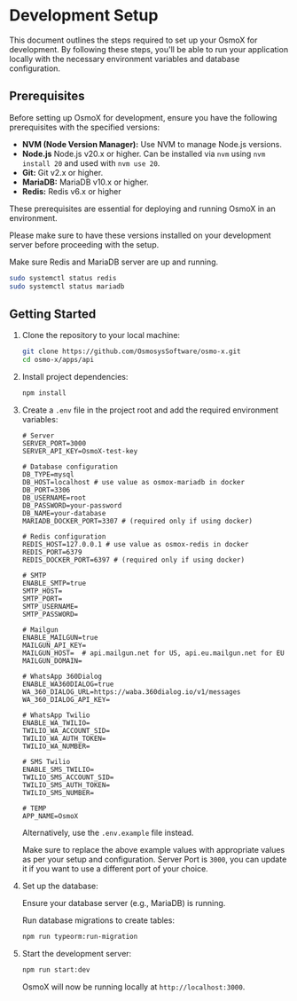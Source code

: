 # Development Setup

This document outlines the steps required to set up your OsmoX for development. By following these steps, you'll be able to run your application locally with the necessary environment variables and database configuration.

## Prerequisites

Before setting up OsmoX for development, ensure you have the following prerequisites with the specified versions:

- **NVM (Node Version Manager):** Use NVM to manage Node.js versions.
- **Node.js** Node.js v20.x or higher. Can be installed via `nvm` using `nvm install 20` and used with `nvm use 20`.
- **Git:** Git v2.x or higher.
- **MariaDB:** MariaDB v10.x or higher.
- **Redis:** Redis v6.x or higher

These prerequisites are essential for deploying and running OsmoX in an environment.

Please make sure to have these versions installed on your development server before proceeding with the setup.

Make sure Redis and MariaDB server are up and running.

```bash
sudo systemctl status redis
sudo systemctl status mariadb
```

## Getting Started

1. Clone the repository to your local machine:

   ```sh
   git clone https://github.com/OsmosysSoftware/osmo-x.git
   cd osmo-x/apps/api
   ```

2. Install project dependencies:

   ```sh
   npm install
   ```

3. Create a `.env` file in the project root and add the required environment variables:

   ```env
   # Server
   SERVER_PORT=3000
   SERVER_API_KEY=OsmoX-test-key

   # Database configuration
   DB_TYPE=mysql
   DB_HOST=localhost # use value as osmox-mariadb in docker
   DB_PORT=3306
   DB_USERNAME=root
   DB_PASSWORD=your-password
   DB_NAME=your-database
   MARIADB_DOCKER_PORT=3307 # (required only if using docker)

   # Redis configuration
   REDIS_HOST=127.0.0.1 # use value as osmox-redis in docker
   REDIS_PORT=6379
   REDIS_DOCKER_PORT=6397 # (required only if using docker)

   # SMTP
   ENABLE_SMTP=true
   SMTP_HOST=
   SMTP_PORT=
   SMTP_USERNAME=
   SMTP_PASSWORD=

   # Mailgun
   ENABLE_MAILGUN=true
   MAILGUN_API_KEY=
   MAILGUN_HOST=  # api.mailgun.net for US, api.eu.mailgun.net for EU
   MAILGUN_DOMAIN=

   # WhatsApp 360Dialog
   ENABLE_WA360DIALOG=true
   WA_360_DIALOG_URL=https://waba.360dialog.io/v1/messages
   WA_360_DIALOG_API_KEY=

   # WhatsApp Twilio
   ENABLE_WA_TWILIO=
   TWILIO_WA_ACCOUNT_SID=
   TWILIO_WA_AUTH_TOKEN=
   TWILIO_WA_NUMBER=

   # SMS Twilio
   ENABLE_SMS_TWILIO=
   TWILIO_SMS_ACCOUNT_SID=
   TWILIO_SMS_AUTH_TOKEN=
   TWILIO_SMS_NUMBER=

   # TEMP
   APP_NAME=OsmoX
   ```

   Alternatively, use the `.env.example` file instead.

   Make sure to replace the above example values with appropriate values as per your setup and configuration. Server Port is `3000`, you can update it if you want to use a different port of your choice.

4. Set up the database:

   Ensure your database server (e.g., MariaDB) is running.

   Run database migrations to create tables:

   ```sh
   npm run typeorm:run-migration
   ```

5. Start the development server:

   ```sh
   npm run start:dev
   ```

   OsmoX will now be running locally at `http://localhost:3000`.
